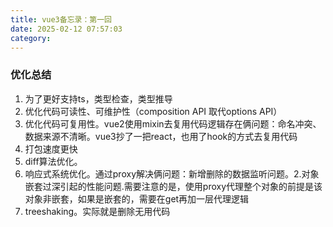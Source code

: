 ```yaml
---
title: vue3备忘录：第一回
date: 2025-02-12 07:57:03
category:
---
```


### 优化总结
1. 为了更好支持ts，类型检查，类型推导
2. 优化代码可读性、可维护性（composition API 取代options API）
3. 优化代码可复用性。vue2使用mixin去复用代码逻辑存在俩问题：命名冲突、数据来源不清晰。vue3抄了一把react，也用了hook的方式去复用代码
4. 打包速度更快
5. diff算法优化。
6. 响应式系统优化。通过proxy解决俩问题：新增删除的数据监听问题。2.对象嵌套过深引起的性能问题.需要注意的是，使用proxy代理整个对象的前提是该对象非嵌套，如果是嵌套的，需要在get再加一层代理逻辑
7. treeshaking。实际就是删除无用代码